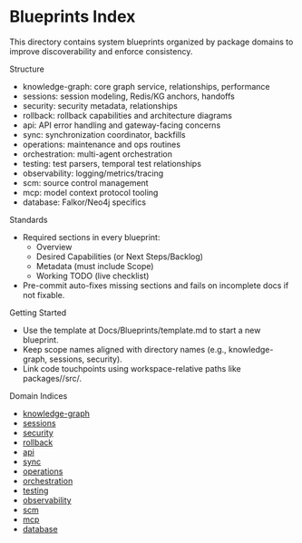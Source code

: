 # Blueprints Index

This directory contains system blueprints organized by package domains to improve discoverability and enforce consistency.

Structure
- knowledge-graph: core graph service, relationships, performance
- sessions: session modeling, Redis/KG anchors, handoffs
- security: security metadata, relationships
- rollback: rollback capabilities and architecture diagrams
- api: API error handling and gateway-facing concerns
- sync: synchronization coordinator, backfills
- operations: maintenance and ops routines
- orchestration: multi-agent orchestration
- testing: test parsers, temporal test relationships
- observability: logging/metrics/tracing
- scm: source control management
- mcp: model context protocol tooling
- database: Falkor/Neo4j specifics

Standards
- Required sections in every blueprint:
  - Overview
  - Desired Capabilities (or Next Steps/Backlog)
  - Metadata (must include Scope)
  - Working TODO (live checklist)
- Pre-commit auto-fixes missing sections and fails on incomplete docs if not fixable.

Getting Started
- Use the template at Docs/Blueprints/template.md to start a new blueprint.
- Keep scope names aligned with directory names (e.g., knowledge-graph, sessions, security).
- Link code touchpoints using workspace-relative paths like packages/<pkg>/src/<file>.

Domain Indices
- [knowledge-graph](knowledge-graph/README.md)
- [sessions](sessions/README.md)
- [security](security/README.md)
- [rollback](rollback/README.md)
- [api](api/README.md)
- [sync](sync/README.md)
- [operations](operations/README.md)
- [orchestration](orchestration/README.md)
- [testing](testing/README.md)
- [observability](observability/README.md)
- [scm](scm/README.md)
- [mcp](mcp/README.md)
- [database](database/README.md)
